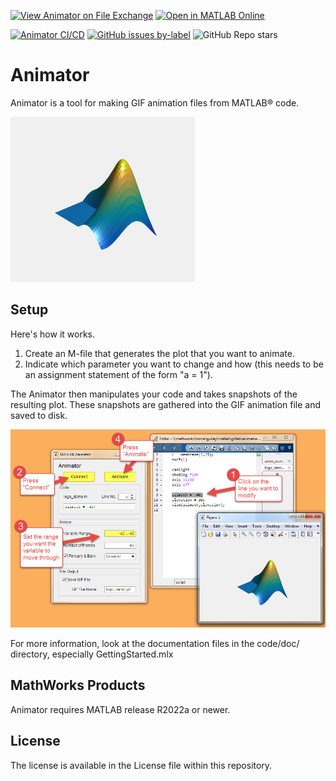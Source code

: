 [![View Animator on File Exchange](https://www.mathworks.com/matlabcentral/images/matlab-file-exchange.svg)](https://www.mathworks.com/matlabcentral/fileexchange/119683-animator) 
[![Open in MATLAB Online](https://www.mathworks.com/images/responsive/global/open-in-matlab-online.svg)](https://matlab.mathworks.com/open/github/v1?repo=gulley/Animator&project=Animator.prj&file=code/doc/GettingStarted.mlx) 

[![Animator CI/CD](https://github.com/gulley/Animator/actions/workflows/main.yml/badge.svg)](https://github.com/gulley/Animator/actions/workflows/main.yml) [![GitHub issues by-label](https://img.shields.io/github/issues-raw/gulley/Animator/bug)](https://github.com/gulley/Animator/issues?q=is%3Aissue+is%3Aopen+label%3Abug) ![GitHub Repo stars](https://img.shields.io/github/stars/gulley/Animator?style=social)


# Animator

Animator is a tool for making GIF animation files from MATLAB® code.

![Rotating membrane](code/doc/logo_demo.gif)

## Setup

Here's how it works.

1. Create an M-file that generates the plot that you want to animate.
2. Indicate which parameter you want to change and how (this needs to be an assignment statement of the form "a = 1").

The Animator then manipulates your code and takes snapshots of the resulting plot. These snapshots are
gathered into the GIF animation file and saved to disk.
 
![How it works](img/howto.png)

For more information, look at the documentation files in the code/doc/ directory, especially GettingStarted.mlx

## MathWorks Products

Animator requires MATLAB release R2022a or newer.

## License

The license is available in the License file within this repository.

